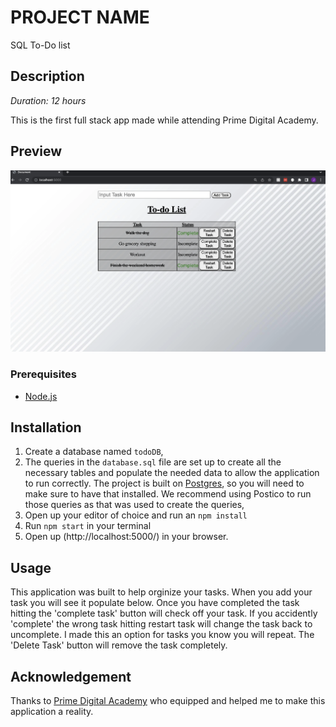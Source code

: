 # PROJECT NAME
SQL To-Do list

## Description

_Duration: 12 hours_

This is the first full stack app made while attending Prime Digital Academy. 


## Preview
![Screenshot](/weekend-challenge-screenshot.png)

### Prerequisites

- [Node.js](https://nodejs.org/en/)

## Installation

1. Create a database named `todoDB`,
2. The queries in the `database.sql` file are set up to create all the necessary tables and populate the needed data to allow the application to run correctly. The project is built on [Postgres](https://www.postgresql.org/download/), so you will need to make sure to have that installed. We recommend using Postico to run those queries as that was used to create the queries, 
3. Open up your editor of choice and run an `npm install`
4. Run `npm start` in your terminal
5. Open up (http://localhost:5000/) in your browser.

## Usage
This application was built to help orginize your tasks. When you add your task you will see it populate below. Once you have completed the task hitting the 'complete task' button will check off your task. If you accidently 'complete' the wrong task hitting restart task will change the task back to uncomplete. I made this an option for tasks you know you will repeat. The 'Delete Task' button will remove the task completely.



## Acknowledgement
Thanks to [Prime Digital Academy](www.primeacademy.io) who equipped and helped me to make this application a reality. 
